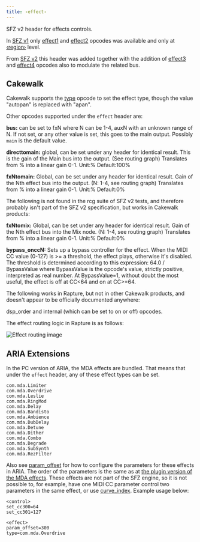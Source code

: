 ```yaml
---
title: ‹effect›
---
```

SFZ v2 header for effects controls.

In [SFZ v1] only [effect1] and [effect2] opcodes was available
and only at [‹region›] level.

From [SFZ v2] this header was added together with the addition of
[effect3] and [effect4] opcodes also to modulate the related bus.
	
## Cakewalk

Cakewalk supports the [type](/opcodes/type) opcode to set the effect
type, though the value "autopan" is replaced with "apan".

Other opcodes supported under the `effect` header are:

**bus:** can be set to fxN where N can be 1-4, auxN with an unknown range
of N. If not set, or any other value is set, this goes to the main
output. Possibly `main` is the default value.

**directtomain:** global, can be set under any <effect> header for identical
result. This is the gain of the Main bus into the output. (See routing graph)
Translates from % into a linear gain 0-1.
Unit:% Default:100%

**fxNtomain:** Global, can be set under any <effect> header for identical result.
Gain of the Nth effect bus into the output. (N: 1-4, see routing graph)
Translates from % into a linear gain 0-1.
Unit:% Default:0%

The following is not found in the rcg suite of SFZ v2 tests, and therefore
probably isn't part of the SFZ v2 specification, but works in Cakewalk
products:

**fxNtomix:** Global, can be set under any <effect> header for identical result.
Gain of the Nth effect bus into the Mix node. (N: 1-4, see routing graph)
Translates from % into a linear gain 0-1.
Unit:% Default:0%
	
**bypass_onccN:** Sets up a bypass controller for the effect. When the MIDI CC
value (0-127) is >= a threshold, the effect plays, otherwise it's disabled.
The threshold is determined according to this expression: 64.0 / BypassValue
where BypassValue is the opcode's value, strictly positive, interpreted as
real number. At BypassValue=1, without doubt the most useful, the effect is
off at CC<64 and on at CC>=64.

The following works in Rapture, but not in other Cakewalk products, and
doesn't appear to be officially documented anywhere:

dsp_order and internal (which can be set to on or off) opcodes.

The effect routing logic in Rapture is as follows:

<img src="{{ '/assets/img/effect/routing.svg' | relative_path }}"
	class="img-fluid" alt="Effect routing image">

## ARIA Extensions

In the PC version of ARIA, the MDA effects are bundled. That means
that under the `effect` header, any of these effect types can be set.

```
com.mda.Limiter
com.mda.Overdrive
com.mda.Leslie
com.mda.RingMod
com.mda.Delay
com.mda.Bandisto
com.mda.Ambience
com.mda.DubDelay
com.mda.Detune
com.mda.Dither
com.mda.Combo
com.mda.Degrade
com.mda.SubSynth
com.mda.RezFilter
```

Also see [param_offset] for how to
configure the parameters for these effects in ARIA.
The order of the parameters is the same as at [the plugin version of the MDA effects].
These effects are not part of the SFZ engine, so it is not possible to, for
example, have one MIDI CC parameter control two parameters in the same effect,
or use [curve_index]. Example usage below:

```
<control>
set_cc300=64
set_cc301=127

<effect>
param_offset=300
type=com.mda.Overdrive
```

[SFZ v1]:       /misc/sfz1
[SFZ v2]:       /misc/sfz2
[effect1]:      /opcodes/effect1
[effect2]:      /opcodes/effect2
[effect3]:      /opcodes/effect3
[effect4]:      /opcodes/effect4
[‹region›]:     /headers/region
[curve_index]:  /headers/curve
[param_offset]: /opcodes/param_offset
[the plugin version of the MDA effects]: http://mda.smartelectronix.com/
